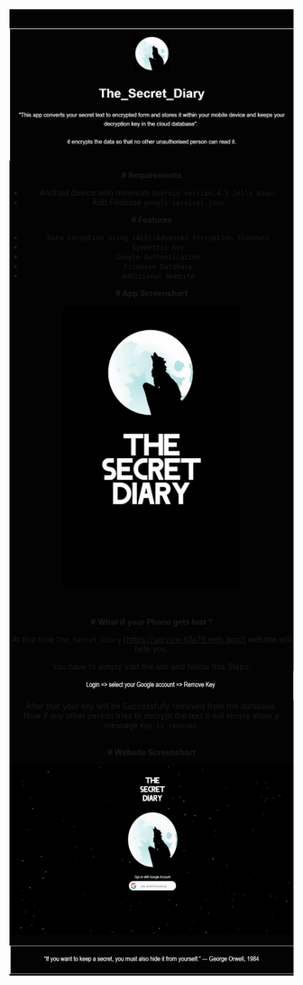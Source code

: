 <div style="background-color:rgba(0, 0, 0, 0.99);text-align:center; vertical-align: middle;   padding-top: 20px;">
<p align="center">
    <img src="Images/intro3.JPG" alt=" logo" >
  </a>
</p>

**# Requirements**

- Android device with minimum `Android version(4.3 Jelly Bean)`
- Add Firebase `google-services.json` 


**# Features**
* `Data Encyption using (AES):Advanced Encryption Standard`
* `Symmetric Key`
* `Google Authentication`
* `Firebase Database`
* `Additional Website`

**# App Screenshort** 

 <img src="Images/appgif.gif" alt=" logo" wiinstadth="500" height="500">

<br><br>
**# What if your Phone gets lost ?**

At that time `The_Secret_Diary` [https://service-b1a79.web.app/] website will help you.
 
You have to simply visit the site and follow this Steps:
<img src="Images/step.JPG"  wiinstadth="100" height="50">
<br>
After that your key will be Successfully removed from the database.<br>
Now if any other person tries to decrypt the text it will simply show a message `Key is removed`.
<br><br>

**# Website Screenshort**

 <img src="Images/web3.gif"  wiinstadth="500" height="300">
<br><br>



 <img src="Images/qoute.JPG"  wiinstadth="500" height="50">

